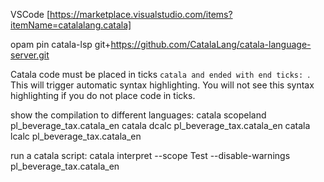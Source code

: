 VSCode [https://marketplace.visualstudio.com/items?itemName=catalalang.catala]

opam pin catala-lsp git+https://github.com/CatalaLang/catala-language-server.git

Catala code must be placed in ticks ```catala and ended with end ticks: ```.
This will trigger automatic syntax highlighting. You will not see this syntax highlighting if you do not place code in ticks.

show the compilation to different languages:
catala scopeland pl_beverage_tax.catala_en
catala dcalc pl_beverage_tax.catala_en
catala lcalc pl_beverage_tax.catala_en

run a catala script:
catala interpret --scope Test --disable-warnings pl_beverage_tax.catala_en
